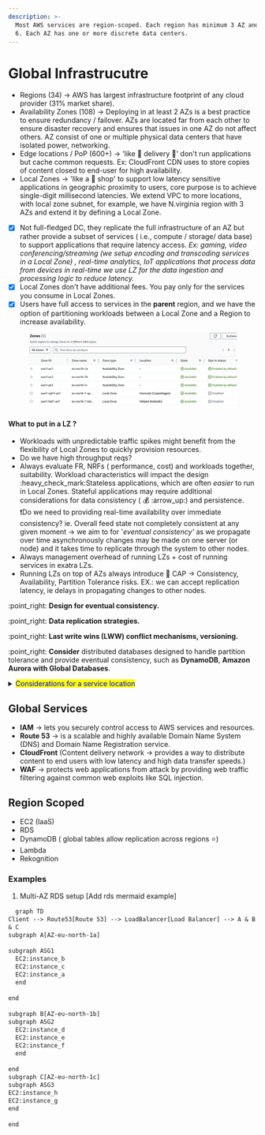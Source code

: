 ```yaml
---
description: >-
  Most AWS services are region-scoped. Each region has minimum 3 AZ and maximum
  6. Each AZ has one or more discrete data centers.
---
```


# Global Infrastrucutre

* Regions (34) -> AWS has largest infrastructure footprint of any cloud provider (31% market share).
* Availability Zones (108) -> Deploying in at least 2 AZs is a best practice to ensure redundancy / failover. AZs are located far from each other to ensure disaster recovery and ensures that issues in one AZ do not affect others.  AZ consist of one or multiple physical data centers that have isolated power, networking.
* Edge locations / PoP (600+) ->  'like :pizza: delivery :truck:' don't run applications but cache common requests. Ex: CloudFront CDN uses to store copies of content closed to end-user for high availa­bility.
* Local Zones -> 'like a :pizza: shop'  to support low latency sensitive applications in geographic proximity to users, core purpose is to achieve single-digit millisecond latencies. We extend  VPC to more locations, with local zone subnet, for example, we have N.virginia region with 3 AZs and extend it by defining a Local Zone.&#x20;

<!---->

* [x] Not full-fledged DC, they replicate the full infrastructure of an AZ but rather provide a subset of services ( i.e., compute / storage/ data base) to support applications that require latency access. _Ex: gaming, video conferencing/streaming (we setup encoding and transcoding services in a Local Zone) , real-time analytics, IoT applications that process data from devices in real-time we use LZ for the data ingestion and processing logic to reduce latency._
* [x] Local Zones don't have  additional fees. You pay only for the services you consume in Local Zones.
* [x] Users have full access to services in the **parent** region, and we  have the option of partitioning workloads between a Local Zone and a Region to increase availability.

<figure><img src="../.gitbook/assets/Screenshot 2024-10-22 at 12.08.57.png" alt=""><figcaption></figcaption></figure>

#### **What to put in a LZ ?**&#x20;

* Workloads with unpredictable traffic spikes might benefit from the flexibility of Local Zones to quickly provision resources.
* Do we have high throughput reqs?
* Always evaluate FR, NRFs ( performance, cost) and workloads together, suitability. Workload characteristics will impact the design :heavy\_check\_mark:Stateless applications, which are often _easier_ to run in Local Zones. Stateful applications may require additional considerations for data consistency ( :moneybag: :arrow\_up:) and persistence. :exclamation:Do we need to providing real-time availability over immediate consistency? ie. Overall feed state not completely consistent at any given moment -> we aim to for '_eventual consistency'_ as we propagate over time asynchronously changes may be made on one server (or node) and it takes time to replicate through the system to other nodes.
* Always management overhead of running LZs + cost of running services in exatra LZs.
* Running LZs on top of AZs always introduce  🧢 CAP -> Consistency, Availability, Partition Tolerance risks. EX.: we can accept replication latency,  ie delays in propagating changes to other nodes.

:point\_right: **Design for eventual consistency.**

:point\_right: **Data replication strategies.**

:point\_right: **Last write wins (LWW) conflict mechanisms, versioning.**

:point\_right: **Consider** distributed databases designed to handle partition tolerance and provide eventual consistency, such as **DynamoDB**, **Amazon Aurora with Global Databases**.

<details>

<summary><mark style="color:blue;">Considerations for a service location</mark></summary>

1. **Compliance & regulations** -> data residency laws (ISO27001, GDPR)
2. **Price** -> pricing vary by region (ex: ie Brazil tax system makes the same payload more expensive than US region)
3. **Availability within the region** -> not all features are available globally
4. **Proximity**  -> reduced latency

</details>

## Global  Services

* **IAM** → lets you securely control access to AWS services and resources.
* **Route 53** → is a scalable and highly available Domain Name System (DNS) and Domain Name Regist­ration service.
* **CloudFront** (Content delivery network → provides a way to distribute content to end users with low latency and high data transfer speeds.)
* **WAF** → protects web applic­ations from attack by providing web traffic filtering against common web exploits like SQL injection.

## Region Scoped

* EC2 (IaaS)
* RDS
* DynamoDB ( global tables allow replication across regions :star:)
* Lambda
* Rekognition

### Examples

1. Multi-AZ RDS setup [Add rds mermaid example]
```mermaid
  graph TD
Client --> Route53[Route 53] --> LoadBalancer[Load Balancer] --> A & B & C
subgraph A[AZ-eu-north-1a]

subgraph ASG1
  EC2:instance_b
  EC2:instance_c
  EC2:instance_a
  end

end

subgraph B[AZ-eu-north-1b]
subgraph ASG2
  EC2:instance_d
  EC2:instance_e
  EC2:instance_f
  end

end
subgraph C[AZ-eu-north-1c]
subgraph ASG3
EC2:instance_h
EC2:instance_g
end

end
  

```

